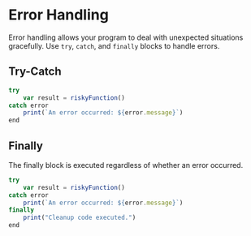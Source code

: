 # Error Handling

Error handling allows your program to deal with unexpected situations gracefully. Use `try`, `catch`, and `finally` blocks to handle errors.

## Try-Catch

```ts
try
    var result = riskyFunction()
catch error
    print(`An error occurred: ${error.message}`)
end
```

## Finally

The finally block is executed regardless of whether an error occurred.

```ts
try
    var result = riskyFunction()
catch error
    print(`An error occurred: ${error.message}`)
finally
    print("Cleanup code executed.")
end
```
